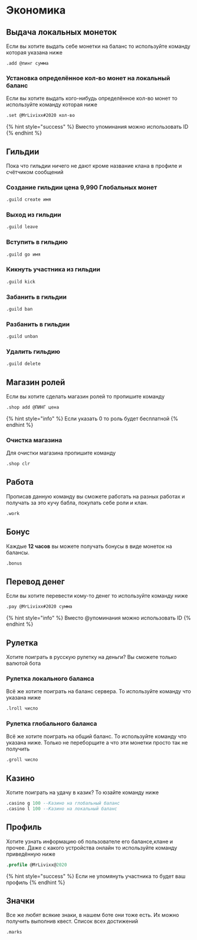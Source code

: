 # Экономика

## Выдача локальных монеток <a id="add-moneys"></a>

Если вы хотите выдать себе монетки на баланс то используйте команду которая указана ниже

```text
.add @пинг сумма
```

### Установка определённое кол-во монет на локальный баланс <a id="set-moneys"></a>

Если вы хотите выдать кого-нибудь определённое кол-во монет то используйте команду которая ниже

```diff
.set @MrLivixx#2020 кол-во
```

{% hint style="success" %}
Вместо упоминания можно использовать ID
{% endhint %}

## Гильдии <a id="guilds"></a>

Пока что гильдии ничего не дают кроме название клана в профиле и счётчиком сообщений

### Создание гильдии цена 9,990 Глобальных монет

```diff
.guild create имя
```

### Выход из гильдии <a id="guilds-leave"></a>

```diff
.guild leave
```

### Вступить в гильдию <a id="guilds-join"></a>

```diff
.guild go имя
```

### Кикнуть участника из гильдии <a id="guilds-kick"></a>

```diff
.guild kick 
```

### Забанить в гильдии <a id="guilds-ban"></a>

```diff
.guild ban
```

### Разбанить в гильдии <a id="guilds-unban"></a>

```diff
.guild unban
```

### Удалить гильдию <a id="guilds-del"></a>

```diff
.guild delete
```

## Магазин ролей <a id="shop"></a>

Если вы хотите сделать магазин ролей то пропишите команду

```diff
.shop add @ПИНГ цена
```

{% hint style="info" %}
Если указать 0 то роль будет бесплатной
{% endhint %}

### Очистка магазина <a id="shop-clr"></a>

Для очистки магазина пропишите команду 

```diff
.shop clr
```

## Работа <a id="work"></a>

Прописав данную команду вы сможете работать на разных работах и получать за это кучу бабла, покупать себе роли и клан.

```diff
.work
```

## Бонус

Каждые **12 часов** вы можете получать бонусы в виде монеток на балансы.

```diff
.bonus
```

## Перевод денег <a id="pay"></a>

Если вы хотите перевести кому-то денег то используйте команду ниже

```diff
.pay @MrLivixx#2020 сумма
```

{% hint style="info" %}
Вместо @упоминания можно использовать ID 
{% endhint %}

## Рулетка <a id="roll"></a>

Хотите поиграть в русскую рулетку на деньги? Вы сможете только валютой бота

### Рулетка локального баланса <a id="roll-l"></a>

Всё же хотите поиграть на баланс сервера. То используйте команду что указана ниже

```diff
.lroll число
```

### Рулетка глобального баланса <a id="roll-g"></a>

Всё же хотите поиграть на общий баланс. То используйте команду что указана ниже. Только не переборщите а что эти монетки просто так не получить

```diff
.groll число
```

## Казино <a id="casino"></a>

Хотите поиграть на удачу в казик? То юзайте команду ниже

```sql
.casino g 100 --Казино на глобальный баланс
.casino l 100 --Казино на локальный баланс
```

## Профиль <a id="profile"></a>

Хотите узнать информацию об пользователе его балансе,клане и прочее. Даже с какого устройства онлайн то используйте команду приведённую ниже 

```sql
.profile @MrLivixx@2020
```

{% hint style="success" %}
Если не упомянуть участника то будет ваш профиль
{% endhint %}

## Значки <a id="marks"></a>

Все же любят всякие знаки, в нашем боте они тоже есть. Их можно получить выполнив квест. Список всех достижений

```sql
.marks
```

